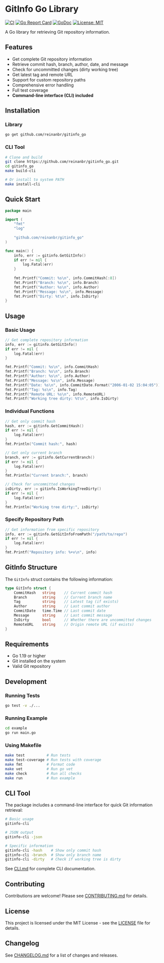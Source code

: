 # GitInfo Go Library

[![CI](https://github.com/reinanbr/gitinfo_go/workflows/CI/badge.svg)](https://github.com/reinanbr/gitinfo_go/actions)
[![Go Report Card](https://goreportcard.com/badge/github.com/reinanbr/gitinfo_go)](https://goreportcard.com/report/github.com/reinanbr/gitinfo_go)
[![GoDoc](https://godoc.org/github.com/reinanbr/gitinfo_go?status.svg)](https://godoc.org/github.com/reinanbr/gitinfo_go)
[![License: MIT](https://img.shields.io/badge/License-MIT-yellow.svg)](https://opensource.org/licenses/MIT)

A Go library for retrieving Git repository information.

## Features

- Get complete Git repository information
- Retrieve commit hash, branch, author, date, and message
- Check for uncommitted changes (dirty working tree)
- Get latest tag and remote URL
- Support for custom repository paths
- Comprehensive error handling
- Full test coverage
- **Command-line interface (CLI) included**

## Installation

### Library
```bash
go get github.com/reinanbr/gitinfo_go
```

### CLI Tool
```bash
# Clone and build
git clone https://github.com/reinanbr/gitinfo_go.git
cd gitinfo_go
make build-cli

# Or install to system PATH
make install-cli
```

## Quick Start

```go
package main

import (
    "fmt"
    "log"
    
    "github.com/reinanbr/gitinfo_go"
)

func main() {
    info, err := gitinfo.GetGitInfo()
    if err != nil {
        log.Fatal(err)
    }
    
    fmt.Printf("Commit: %s\n", info.CommitHash[:8])
    fmt.Printf("Branch: %s\n", info.Branch)
    fmt.Printf("Author: %s\n", info.Author)
    fmt.Printf("Message: %s\n", info.Message)
    fmt.Printf("Dirty: %t\n", info.IsDirty)
}
```

## Usage

### Basic Usage

```go
// Get complete repository information
info, err := gitinfo.GetGitInfo()
if err != nil {
    log.Fatal(err)
}

fmt.Printf("Commit: %s\n", info.CommitHash)
fmt.Printf("Branch: %s\n", info.Branch)
fmt.Printf("Author: %s\n", info.Author)
fmt.Printf("Message: %s\n", info.Message)
fmt.Printf("Date: %s\n", info.CommitDate.Format("2006-01-02 15:04:05"))
fmt.Printf("Tag: %s\n", info.Tag)
fmt.Printf("Remote URL: %s\n", info.RemoteURL)
fmt.Printf("Working tree dirty: %t\n", info.IsDirty)
```

### Individual Functions

```go
// Get only commit hash
hash, err := gitinfo.GetCommitHash()
if err != nil {
    log.Fatal(err)
}
fmt.Println("Commit hash:", hash)

// Get only current branch
branch, err := gitinfo.GetCurrentBranch()
if err != nil {
    log.Fatal(err)
}
fmt.Println("Current branch:", branch)

// Check for uncommitted changes
isDirty, err := gitinfo.IsWorkingTreeDirty()
if err != nil {
    log.Fatal(err)
}
fmt.Println("Working tree dirty:", isDirty)
```

### Specify Repository Path

```go
// Get information from specific repository
info, err := gitinfo.GetGitInfoFromPath("/path/to/repo")
if err != nil {
    log.Fatal(err)
}
fmt.Printf("Repository info: %+v\n", info)
```

## GitInfo Structure

The `GitInfo` struct contains the following information:

```go
type GitInfo struct {
    CommitHash   string    // Current commit hash
    Branch       string    // Current branch name
    Tag          string    // Latest tag (if exists)
    Author       string    // Last commit author
    CommitDate   time.Time // Last commit date
    Message      string    // Last commit message
    IsDirty      bool      // Whether there are uncommitted changes
    RemoteURL    string    // Origin remote URL (if exists)
}
```

## Requirements

- Go 1.19 or higher
- Git installed on the system
- Valid Git repository

## Development

### Running Tests

```bash
go test -v ./...
```

### Running Example

```bash
cd example
go run main.go
```

### Using Makefile

```bash
make test          # Run tests
make test-coverage # Run tests with coverage
make fmt           # Format code
make vet           # Run go vet
make check         # Run all checks
make run           # Run example
```

## CLI Tool

The package includes a command-line interface for quick Git information retrieval:

```bash
# Basic usage
gitinfo-cli

# JSON output
gitinfo-cli -json

# Specific information
gitinfo-cli -hash    # Show only commit hash
gitinfo-cli -branch  # Show only branch name
gitinfo-cli -dirty   # Check if working tree is dirty
```

See [CLI.md](CLI.md) for complete CLI documentation.

## Contributing

Contributions are welcome! Please see [CONTRIBUTING.md](CONTRIBUTING.md) for details.

## License

This project is licensed under the MIT License - see the [LICENSE](LICENSE) file for details.

## Changelog

See [CHANGELOG.md](CHANGELOG.md) for a list of changes and releases.

